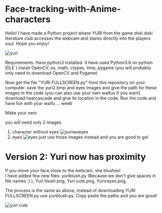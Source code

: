 # Face-tracking-with-Anime-characters
Hello! I have made a Python project where YURI from the game doki doki literature club accesses the webcam and stares directly into the players soul. Hope you enjoy!

![yuri](demo.gif)

Requirements:
  Have python3 installed. (I have used Python3.6 on python IDLE )
  install OpenCV, os, math, ctypes, time, pygame (you will probably only need to download OpenCV and Pygame)
  
Now get the file "YURI FULLSCREEN.py" from this repository on your computer.
save the yuri2.bmp and eyes images and give the path for these images in the code (you can also use your own waifus if you want)
download haarcascade and give its location in the code.
Run the code and have fun with your waifu ... weeb

Make your own:

you will need only 2 images
1) character without eyes
![yuriwoeyes](yuri2.bmp)
2) eyes
![eyes](eyes.png)
 just use those images instead and you are good to go!

<h1>Version 2: Yuri now has proximity </h1>
<p>
  If you move your face close to the webcam, she blushes!
  <br>
  I have added few new files: 
  yuriblush.py (Because we don't give spaces in file names :) ),
  Yuri blush.png,
  Yuri cute.png,
  Yuriceyes.png,

  The process is the same as above, instead of downloading YURI FULLSCREEN.py use yuriblush.py. Copy paste the paths and you are good!
</p>

![yuri cute](demo_blush.gif)
